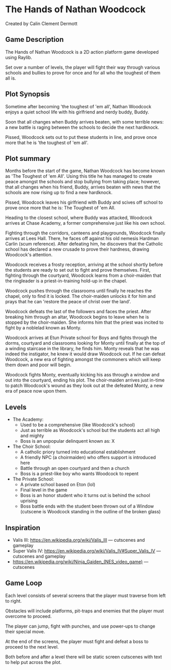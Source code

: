 # The Hands of Nathan Woodcock

Created by Calin Clement Dermott

## Game Description

The Hands of Nathan Woodcock is a 2D action platform game developed using Raylib.

Set over a number of levels, the player will fight their way through various schools and bullies
to prove for once and for all who the toughest of them all is.

## Plot Synopsis
Sometime after becoming 'the toughest of 'em all', Nathan Woodcock enjoys a quiet school life with his girlfriend
and nerdy buddy, Buddy.

Soon that all changes when Buddy arrives beaten, with some terrible news: a new battle is raging between the schools
to decide the next hardknock.

Pissed, Woodcock sets out to put these students in line, and prove once more that he is 'the toughest of 'em all'.

## Plot summary

Months before the start of the game, Nathan Woodcock has become known as 'The Toughest of 'em All'. Using this title
he has managed to create peace amongst the schools and stop bullying from taking place; however, that all changes when his
friend, Buddy, arrives beaten with news that the schools are now rising up to find a new hardknock.

Pissed, Woodcock leaves his girlfriend with Buddy and scives off school to prove once more that he is: The Toughest of 'em All.

Heading to the closest school, where Buddy was attacked, Woodcock arrives at Chase Academy, a former comprehensive just like his own school.

Fighting through the corridors, canteens and playgrounds, Woodcock finally arrives at Lees Hall. There, he faces off against his old nemesis
Hardman Carlin (scum reference). After defeating him, he discovers that the Catholic school has declared a new crusade to prove their hardness,
drawing Woodcock's attention.

Woodcock receives a frosty reception, arriving at the school shortly before the students are ready to set out to fight and prove themselves.
First, fighting through the courtyard, Woodcock learns from a choir-maiden that the ringleader is a priest-in-training hold-up in the chapel.

Woodcock pushes through the classrooms until finally he reaches the chapel, only to find it is locked. The choir-maiden unlocks it for him
and prays that he can 'restore the peace of christ over the land'.

Woodcock defeats the last of the followers and faces the priest. After breaking him through an altar, Woodcock begins to leave when he is
stopped by the choir-maiden. She informs him that the priest was incited to fight by a noblelad known as Monty.

Woodcock arrives at Etun Private school for Boys and fights through the dorms, courtyard and classrooms looking for Monty until finally
at the top of a winding staircase in the library, he finds him. Monty reveals that he was indeed the instigator, he knew it would draw Woodcock
out. If he can defeat Woodcock, a new era of fighting amongst the commoners which will keep them down and poor will begin.

Woodcock fights Monty, eventually kicking his ass through a window and out into the courtyard, ending his plot.
The choir-maiden arrives just in-time to patch Woodcock's wound as they look out at the defeated Monty, a new era of peace now upon them.

## Levels
- The Academy:
	- Used to be a comprehensive (like Woodcock's school)
	- Just as terrible as Woodcock's school but the students act all high and mighty
	- Boss is an unpopular delinquent known as: X
- The Choir School:
	- A catholic priory turned into educational establishment
	- A friendly NPC (a choirmaiden) who offers support is introduced here
	- Battle through an open courtyard and then a church
	- Boss is a priest-like boy who wants Woodcock to repent
- The Private School:
	- A private school based on Eton (lol)
	- Final level in the game
	- Boss is an honor student who it turns out is behind the school uprising
	- Boss battle ends with the student been thrown out of a Window (cutscene is Woodcock standing in the outline of the broken glass)

## Inspiration

- Valis III: https://en.wikipedia.org/wiki/Valis_III — cutscenes and gameplay
- Super Valis IV: https://en.wikipedia.org/wiki/Valis_IV#Super_Valis_IV — cutscenes and gameplay
- https://en.wikipedia.org/wiki/Ninja_Gaiden_(NES_video_game) — cutscenes

## Game Loop

Each level consists of several screens that the player must traverse from left to right.

Obstacles will include platforms, pit-traps and enemies that the player must overcome to proceed.

The player can jump, fight with punches, and use power-ups to change their special move.

At the end of the screens, the player must fight and defeat a boss to proceed to the next level.

Both before and after a level there will be static screen cutscenes with text to help put across the plot.


